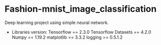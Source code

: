 # Fashion-mnist_image_classification
Deep learning project using simple neural network.

* Libraries version:
Tensorflow == 2.3.0
Tensorflow Datasets == 4.2.0
Numpy == 1.19.2
matplotlib == 3.3.2
logging == 0.5.1.2
